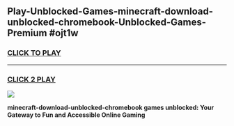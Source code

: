 
## Play-Unblocked-Games-minecraft-download-unblocked-chromebook-Unblocked-Games-Premium #ojt1w
<h3>
<a href="https://premium.freeplayer.one?title=minecraft-download-unblocked-chromebook&ref=12M">CLICK TO PLAY</a></h3>
<hr>

<h3>
<a href="https://premium.freeplayer.one?title=minecraft-download-unblocked-chromebook&ref=12M">CLICK 2 PLAY</a>
  
</h3>

<a href="https://premium.freeplayer.one?title=minecraft-download-unblocked-chromebook&ref=12M"><img src="https://clearcache.store/games.png"></a>


**minecraft-download-unblocked-chromebook games unblocked: Your Gateway to Fun and Accessible Online Gaming**
